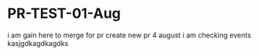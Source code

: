 # PR-TEST-01-Aug


i am gain here to merge for pr create
new pr 4 august i am checking events
kasjgdkagdkagdks
